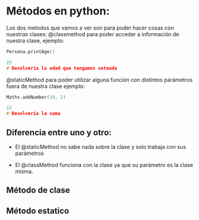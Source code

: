 # Métodos en python: 
Los dos metodos que vamos a ver son para poder hacer cosas con nuestras clases:
@classmethod para poder acceder a información de nuestra clase, 
ejemplo:
````c
Persona.printAge()

25
# Devolvería la edad que tengamos seteada
````

@staticMethod para poder utilizar alguna función con distintos parámetros fuera de nuestra clase
ejemplo:
````c
Maths.addNumber(10, 2)

12
# Devolvería la suma
````

## Diferencia entre uno y otro:
- El @staticMethod no sabe nada sobre la clase y solo trabaja con sus parámetros

- El @classMethod funciona con la clase ya que su parámetro es la clase 
misma.


## Método de clase


## Método estatico